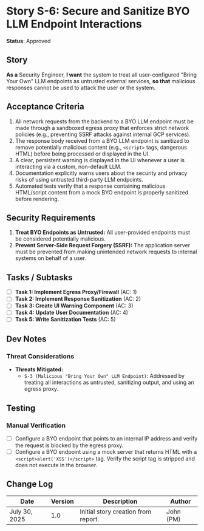 # Story S-6: Secure and Sanitize BYO LLM Endpoint Interactions

**Status**: Approved

## Story

**As a** Security Engineer,
**I want** the system to treat all user-configured "Bring Your Own" LLM endpoints as untrusted external services,
**so that** malicious responses cannot be used to attack the user or the system.

## Acceptance Criteria

1.  All network requests from the backend to a BYO LLM endpoint must be made through a sandboxed egress proxy that enforces strict network policies (e.g., preventing SSRF attacks against internal GCP services).
2.  The response body received from a BYO LLM endpoint is sanitized to remove potentially malicious content (e.g., `<script>` tags, dangerous HTML) before being processed or displayed in the UI.
3.  A clear, persistent warning is displayed in the UI whenever a user is interacting via a custom, non-default LLM.
4.  Documentation explicitly warns users about the security and privacy risks of using untrusted third-party LLM endpoints.
5.  Automated tests verify that a response containing malicious HTML/script content from a mock BYO endpoint is properly sanitized before rendering.

## Security Requirements

1.  **Treat BYO Endpoints as Untrusted:** All user-provided endpoints must be considered potentially malicious.
2.  **Prevent Server-Side Request Forgery (SSRF):** The application server must be prevented from making unintended network requests to internal systems on behalf of a user.

## Tasks / Subtasks

-   [ ] **Task 1: Implement Egress Proxy/Firewall** (AC: 1)
-   [ ] **Task 2: Implement Response Sanitization** (AC: 2)
-   [ ] **Task 3: Create UI Warning Component** (AC: 3)
-   [ ] **Task 4: Update User Documentation** (AC: 4)
-   [ ] **Task 5: Write Sanitization Tests** (AC: 5)

## Dev Notes

### Threat Considerations

* **Threats Mitigated:**
    * `S-3 (Malicious "Bring Your Own" LLM Endpoint)`: Addressed by treating all interactions as untrusted, sanitizing output, and using an egress proxy.

## Testing

### Manual Verification
-   [ ] Configure a BYO endpoint that points to an internal IP address and verify the request is blocked by the egress proxy.
-   [ ] Configure a BYO endpoint using a mock server that returns HTML with a `<script>alert('XSS')</script>` tag. Verify the script tag is stripped and does not execute in the browser.

## Change Log

| Date          | Version | Description                   | Author      |
|---------------|---------|-------------------------------|-------------|
| July 30, 2025 | 1.0     | Initial story creation from report. | John (PM)   |